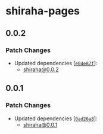 # shiraha-pages

## 0.0.2

### Patch Changes

- Updated dependencies [[`e04e87f`](https://github.com/importantimport/shiraha/commit/e04e87fc343f4e8f8023aaf50f2d8f8902015a9c)]:
  - shiraha@0.0.2

## 0.0.1

### Patch Changes

- Updated dependencies [[`0ad26a8`](https://github.com/importantimport/shiraha/commit/0ad26a8d9612197f5b9e020f265acf686b57c0d1)]:
  - shiraha@0.0.1
